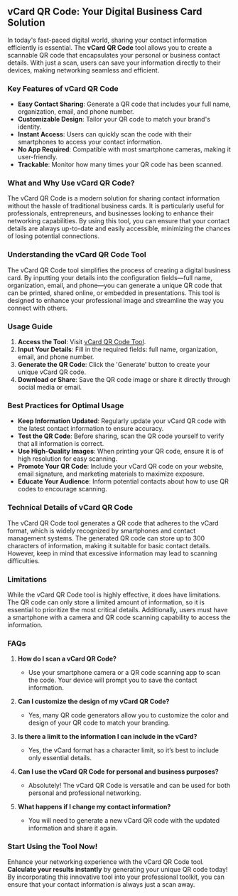 ## vCard QR Code: Your Digital Business Card Solution

In today's fast-paced digital world, sharing your contact information efficiently is essential. The **vCard QR Code** tool allows you to create a scannable QR code that encapsulates your personal or business contact details. With just a scan, users can save your information directly to their devices, making networking seamless and efficient.

### Key Features of vCard QR Code

- **Easy Contact Sharing**: Generate a QR code that includes your full name, organization, email, and phone number.
- **Customizable Design**: Tailor your QR code to match your brand's identity.
- **Instant Access**: Users can quickly scan the code with their smartphones to access your contact information.
- **No App Required**: Compatible with most smartphone cameras, making it user-friendly.
- **Trackable**: Monitor how many times your QR code has been scanned.

### What and Why Use vCard QR Code?

The vCard QR Code is a modern solution for sharing contact information without the hassle of traditional business cards. It is particularly useful for professionals, entrepreneurs, and businesses looking to enhance their networking capabilities. By using this tool, you can ensure that your contact details are always up-to-date and easily accessible, minimizing the chances of losing potential connections.

### Understanding the vCard QR Code Tool

The vCard QR Code tool simplifies the process of creating a digital business card. By inputting your details into the configuration fields—full name, organization, email, and phone—you can generate a unique QR code that can be printed, shared online, or embedded in presentations. This tool is designed to enhance your professional image and streamline the way you connect with others.

### Usage Guide

1. **Access the Tool**: Visit [vCard QR Code Tool](https://www.inayam.co/barcode/qr-code-vcard).
2. **Input Your Details**: Fill in the required fields: full name, organization, email, and phone number.
3. **Generate the QR Code**: Click the 'Generate' button to create your unique vCard QR code.
4. **Download or Share**: Save the QR code image or share it directly through social media or email.

### Best Practices for Optimal Usage

- **Keep Information Updated**: Regularly update your vCard QR code with the latest contact information to ensure accuracy.
- **Test the QR Code**: Before sharing, scan the QR code yourself to verify that all information is correct.
- **Use High-Quality Images**: When printing your QR code, ensure it is of high resolution for easy scanning.
- **Promote Your QR Code**: Include your vCard QR code on your website, email signature, and marketing materials to maximize exposure.
- **Educate Your Audience**: Inform potential contacts about how to use QR codes to encourage scanning.

### Technical Details of vCard QR Code

The vCard QR Code tool generates a QR code that adheres to the vCard format, which is widely recognized by smartphones and contact management systems. The generated QR code can store up to 300 characters of information, making it suitable for basic contact details. However, keep in mind that excessive information may lead to scanning difficulties.

### Limitations

While the vCard QR Code tool is highly effective, it does have limitations. The QR code can only store a limited amount of information, so it is essential to prioritize the most critical details. Additionally, users must have a smartphone with a camera and QR code scanning capability to access the information.

### FAQs

1. **How do I scan a vCard QR Code?**
   - Use your smartphone camera or a QR code scanning app to scan the code. Your device will prompt you to save the contact information.

2. **Can I customize the design of my vCard QR Code?**
   - Yes, many QR code generators allow you to customize the color and design of your QR code to match your branding.

3. **Is there a limit to the information I can include in the vCard?**
   - Yes, the vCard format has a character limit, so it’s best to include only essential details.

4. **Can I use the vCard QR Code for personal and business purposes?**
   - Absolutely! The vCard QR Code is versatile and can be used for both personal and professional networking.

5. **What happens if I change my contact information?**
   - You will need to generate a new vCard QR code with the updated information and share it again.

### Start Using the Tool Now!

Enhance your networking experience with the vCard QR Code tool. **Calculate your results instantly** by generating your unique QR code today! By incorporating this innovative tool into your professional toolkit, you can ensure that your contact information is always just a scan away.